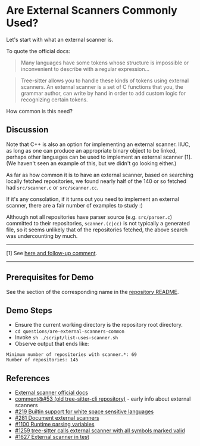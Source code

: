 # Are External Scanners Commonly Used?

Let's start with what an external scanner is.

To quote the official docs:

> Many languages have some tokens whose structure is impossible or
> inconvenient to describe with a regular expression...

> Tree-sitter allows you to handle these kinds of tokens using
> external scanners. An external scanner is a set of C functions that
> you, the grammar author, can write by hand in order to add custom
> logic for recognizing certain tokens.

How common is this need?

## Discussion

Note that C++ is also an option for implementing an external scanner.
IIUC, as long as one can produce an appropriate binary object to be
linked, perhaps other languages can be used to implement an external
scanner [1].  (We haven't seen an example of this, but we didn't go
looking either.)

As far as how common it is to have an external scanner, based on
searching locally fetched repositories, we found nearly half of the
140 or so fetched had `src/scanner.c` or `src/scanner.cc`.

If it's any consolation, if it turns out you need to implement an
external scanner, there are a fair number of examples to study :)

Although not all repositories have parser source (e.g. `src/parser.c`)
committed to their repositories, `scanner.(c|cc)` is not typically a
generated file, so it seems unlikely that of the repositories fetched,
the above search was undercounting by much.

---

[1] See [here and follow-up
comment](https://github.com/tree-sitter/tree-sitter/issues/930#issuecomment-986017729).

---

## Prerequisites for Demo

See the section of the corresponding name in the [repository
README](../../README.md).

## Demo Steps

* Ensure the current working directory is the repository root directory.
* `cd questions/are-external-scanners-common`
* Invoke `sh ./script/list-uses-scanner.sh`
* Observe output that ends like:

```
Minimum number of repositories with scanner.*: 69
Number of repositories: 145
```

## References

* [External scanner official docs](https://tree-sitter.github.io/tree-sitter/creating-parsers#external-scanners)
* [comment@#53 (old tree-sitter-cli repository)](https://github.com/tree-sitter/tree-sitter-cli/issues/53#issuecomment-452462914) - early info about external scanners
* [#219 Builtin support for white space sensitive languages](https://github.com/tree-sitter/tree-sitter/issues/219)
* [#281 Document external scanners](https://github.com/tree-sitter/tree-sitter/issues/281)
* [#1100 Runtime parsing variables](https://github.com/tree-sitter/tree-sitter/discussions/1100)
* [#1259 tree-sitter calls external scanner with all symbols marked valid](https://github.com/tree-sitter/tree-sitter/issues/1259)
* [#1627 External scanner in test](https://github.com/tree-sitter/tree-sitter/issues/1627)
